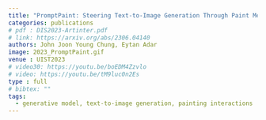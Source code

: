 ```yaml
---
title: "PromptPaint: Steering Text-to-Image Generation Through Paint Medium-like Interactions"
categories: publications
# pdf : DIS2023-Artinter.pdf
# link: https://arxiv.org/abs/2306.04140
authors: John Joon Young Chung, Eytan Adar
image: 2023_PromptPaint.gif
venue : UIST2023
# video30: https://youtu.be/boEDM4Zzvlo
# video: https://youtu.be/tM9luc0n2Es
type : full
# bibtex: ""
tags:
  - generative model, text-to-image generation, painting interactions
---
```

